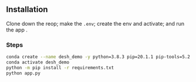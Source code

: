

## Installation

Clone down the reop; make the `.env`; create the env and activate; and run the app .

### Steps

``` bash
conda create --name desh_demo -y python=3.8.3 pip=20.1.1 pip-tools=5.2.0
conda activate desh_demo
python -m pip install -r requirements.txt
python app.py
```

